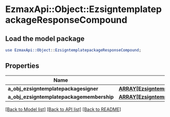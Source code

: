 # EzmaxApi::Object::EzsigntemplatepackageResponseCompound

## Load the model package
```perl
use EzmaxApi::Object::EzsigntemplatepackageResponseCompound;
```

## Properties
Name | Type | Description | Notes
------------ | ------------- | ------------- | -------------
**a_obj_ezsigntemplatepackagesigner** | [**ARRAY[EzsigntemplatepackagesignerResponseCompound]**](EzsigntemplatepackagesignerResponseCompound.md) |  | 
**a_obj_ezsigntemplatepackagemembership** | [**ARRAY[EzsigntemplatepackagemembershipResponseCompound]**](EzsigntemplatepackagemembershipResponseCompound.md) |  | 

[[Back to Model list]](../README.md#documentation-for-models) [[Back to API list]](../README.md#documentation-for-api-endpoints) [[Back to README]](../README.md)


